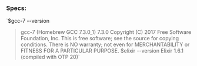 ### Specs:
`$gcc-7 --version
>gcc-7 (Homebrew GCC 7.3.0_1) 7.3.0
Copyright (C) 2017 Free Software Foundation, Inc.
This is free software; see the source for copying conditions.  There is NO
warranty; not even for MERCHANTABILITY or FITNESS FOR A PARTICULAR PURPOSE.
$elixir --version
Elixir 1.6.1 (compiled with OTP 20)`
